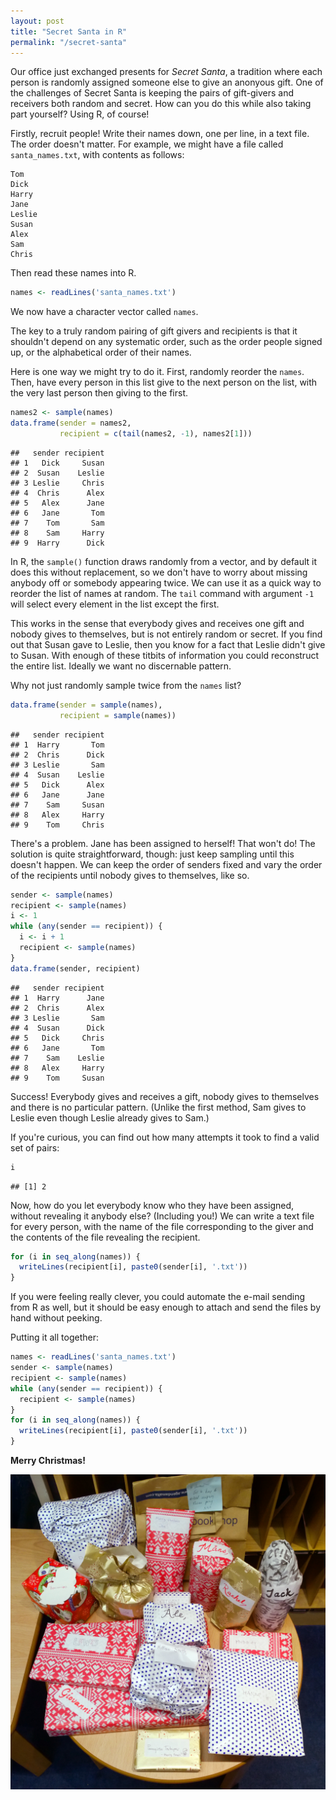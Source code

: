 ```yaml
---
layout: post
title: "Secret Santa in R"
permalink: "/secret-santa"
---
```


Our office just exchanged presents for *Secret Santa*, a tradition where each person is randomly assigned someone else to give an anonyous gift. One of the challenges of Secret Santa is keeping the pairs of gift-givers and receivers both random and secret. How can you do this while also taking part yourself? Using R, of course!

Firstly, recruit people! Write their names down, one per line, in a text file. The order doesn't matter. For example, we might have a file called `santa_names.txt`, with contents as follows:

```
Tom
Dick
Harry
Jane
Leslie
Susan
Alex
Sam
Chris
```

Then read these names into R.


```r
names <- readLines('santa_names.txt')
```



We now have a character vector called `names`.

The key to a truly random pairing of gift givers and recipients is that it shouldn't depend on any systematic order, such as the order people signed up, or the alphabetical order of their names.

Here is one way we might try to do it. First, randomly reorder the `names`. Then, have every person in this list give to the next person on the list, with the very last person then giving to the first.


```r
names2 <- sample(names)
data.frame(sender = names2,
           recipient = c(tail(names2, -1), names2[1]))
```

```
##   sender recipient
## 1   Dick     Susan
## 2  Susan    Leslie
## 3 Leslie     Chris
## 4  Chris      Alex
## 5   Alex      Jane
## 6   Jane       Tom
## 7    Tom       Sam
## 8    Sam     Harry
## 9  Harry      Dick
```

In R, the `sample()` function draws randomly from a vector, and by default it does this without replacement, so we don't have to worry about missing anybody off or somebody appearing twice. We can use it as a quick way to reorder the list of names at random. The `tail` command with argument `-1` will select every element in the list except the first.

This works in the sense that everybody gives and receives one gift and nobody gives to themselves, but is not entirely random or secret. If you find out that Susan gave to Leslie, then you know for a fact that Leslie didn't give to Susan. With enough of these titbits of information you could reconstruct the entire list. Ideally we want no discernable pattern.

Why not just randomly sample twice from the `names` list?


```r
data.frame(sender = sample(names),
           recipient = sample(names))
```

```
##   sender recipient
## 1  Harry       Tom
## 2  Chris      Dick
## 3 Leslie       Sam
## 4  Susan    Leslie
## 5   Dick      Alex
## 6   Jane      Jane
## 7    Sam     Susan
## 8   Alex     Harry
## 9    Tom     Chris
```

There's a problem. Jane has been assigned to herself! That won't do! The solution is quite straightforward, though: just keep sampling until this doesn't happen. We can keep the order of senders fixed and vary the order of the recipients until nobody gives to themselves, like so.


```r
sender <- sample(names)
recipient <- sample(names)
i <- 1
while (any(sender == recipient)) {
  i <- i + 1
  recipient <- sample(names)
}
data.frame(sender, recipient)
```

```
##   sender recipient
## 1  Harry      Jane
## 2  Chris      Alex
## 3 Leslie       Sam
## 4  Susan      Dick
## 5   Dick     Chris
## 6   Jane       Tom
## 7    Sam    Leslie
## 8   Alex     Harry
## 9    Tom     Susan
```

Success! Everybody gives and receives a gift, nobody gives to themselves and there is no particular pattern. (Unlike the first method, Sam gives to Leslie even though Leslie already gives to Sam.)

If you're curious, you can find out how many attempts it took to find a valid set of pairs:


```r
i
```

```
## [1] 2
```

Now, how do you let everybody know who they have been assigned, without revealing it anybody else? (Including you!) We can write a text file for every person, with the name of the file corresponding to the giver and the contents of the file revealing the recipient.


```r
for (i in seq_along(names)) {
  writeLines(recipient[i], paste0(sender[i], '.txt'))
}
```

If you were feeling really clever, you could automate the e-mail sending from R as well, but it should be easy enough to attach and send the files by hand without peeking.

Putting it all together:

```r
names <- readLines('santa_names.txt')
sender <- sample(names)
recipient <- sample(names)
while (any(sender == recipient)) {
  recipient <- sample(names)
}
for (i in seq_along(names)) {
  writeLines(recipient[i], paste0(sender[i], '.txt'))
}
```

**Merry Christmas!**

![Secret Santa at Warwick](img/secretSanta.jpg)
